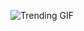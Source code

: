 ![Trending GIF](https://media2.giphy.com/media/v1.Y2lkPThiYjIxNzcyMm41eTUwcmE4ZmYxeWNycTF4amNtaW04MmdkMW44ZXFzNXczbXUxNiZlcD12MV9naWZzX3NlYXJjaCZjdD1n/YQitE4YNQNahy/giphy.gif)
